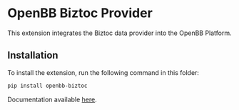 # OpenBB Biztoc Provider

This extension integrates the Biztoc data provider
into the OpenBB Platform.

## Installation

To install the extension, run the following command in this folder:

```bash
pip install openbb-biztoc
```

Documentation available [here](https://docs.openbb.co/platform/development/contributing).
